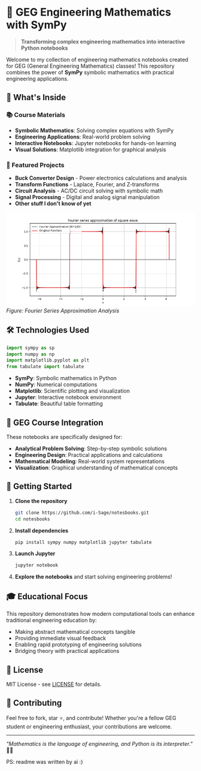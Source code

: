 # 🧮 GEG Engineering Mathematics with SymPy

> **Transforming complex engineering mathematics into interactive Python notebooks**

Welcome to my collection of engineering mathematics notebooks created for GEG (General Engineering Mathematics) classes! This repository combines the power of **SymPy** symbolic mathematics with practical engineering applications.

## 🚀 What's Inside

### 📚 Course Materials

- **Symbolic Mathematics**: Solving complex equations with SymPy
- **Engineering Applications**: Real-world problem solving
- **Interactive Notebooks**: Jupyter notebooks for hands-on learning
- **Visual Solutions**: Matplotlib integration for graphical analysis

### 🔧 Featured Projects

- **Buck Converter Design** - Power electronics calculations and analysis
- **Transform Functions** - Laplace, Fourier, and Z-transforms
- **Circuit Analysis** - AC/DC circuit solving with symbolic math
- **Signal Processing** - Digital and analog signal manipulation
- **Other stuff I don't know of yet**

![Fourier Series Approximation](fourier_series_approximation,%20dpi=300,%20bbox_inches='tight.png)
*Figure: Fourier Series Approximation Analysis*

## 🛠️ Technologies Used

```python
import sympy as sp
import numpy as np
import matplotlib.pyplot as plt
from tabulate import tabulate
```

- **SymPy**: Symbolic mathematics in Python
- **NumPy**: Numerical computations
- **Matplotlib**: Scientific plotting and visualization
- **Jupyter**: Interactive notebook environment
- **Tabulate**: Beautiful table formatting

## 🎯 GEG Course Integration

These notebooks are specifically designed for:

- **Analytical Problem Solving**: Step-by-step symbolic solutions
- **Engineering Design**: Practical applications and calculations
- **Mathematical Modeling**: Real-world system representations
- **Visualization**: Graphical understanding of mathematical concepts

## 📖 Getting Started

1. **Clone the repository**

   ```bash
   git clone https://github.com/i-Sage/notesbooks.git
   cd notesbooks
   ```

2. **Install dependencies**

   ```bash
   pip install sympy numpy matplotlib jupyter tabulate
   ```

3. **Launch Jupyter**

   ```bash
   jupyter notebook
   ```

4. **Explore the notebooks** and start solving engineering problems!

## 🎓 Educational Focus

This repository demonstrates how modern computational tools can enhance traditional engineering education by:

- Making abstract mathematical concepts tangible
- Providing immediate visual feedback
- Enabling rapid prototyping of engineering solutions
- Bridging theory with practical applications

## 📝 License

MIT License - see [LICENSE](LICENSE) for details.

## 🤝 Contributing

Feel free to fork, star ⭐, and contribute! Whether you're a fellow GEG student or engineering enthusiast, your contributions are welcome.

---

*"Mathematics is the language of engineering, and Python is its interpreter."* 🐍✨

PS: readme was written by ai :)
